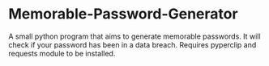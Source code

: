# Memorable-Password-Generator
A small python program that aims to generate memorable passwords. 
It will check if your password has been in a data breach.
Requires pyperclip and requests module to be installed.
